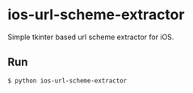 # ios-url-scheme-extractor
Simple tkinter based url scheme extractor for iOS.

## Run

```sh
$ python ios-url-scheme-extractor
```
